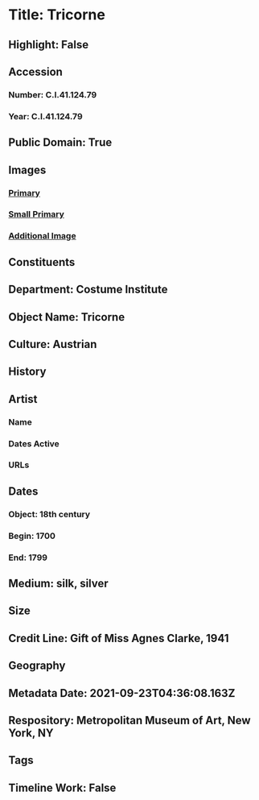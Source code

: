 # Title: Tricorne
## Highlight: False
## Accession
### Number: C.I.41.124.79
### Year: C.I.41.124.79
## Public Domain: True
## Images
### [Primary](https://images.metmuseum.org/CRDImages/ci/original/CI41.124.79_F.jpg)
### [Small Primary](https://images.metmuseum.org/CRDImages/ci/web-large/CI41.124.79_F.jpg)
### [Additional Image](https://images.metmuseum.org/CRDImages/ci/original/CI41.124.79_B.jpg)
## Constituents
## Department: Costume Institute
## Object Name: Tricorne
## Culture: Austrian
## History
## Artist
### Name
### Dates Active
### URLs
## Dates
### Object: 18th century
### Begin: 1700
### End: 1799
## Medium: silk, silver
## Size
## Credit Line: Gift of Miss Agnes Clarke, 1941
## Geography
## Metadata Date: 2021-09-23T04:36:08.163Z
## Respository: Metropolitan Museum of Art, New York, NY
## Tags
## Timeline Work: False